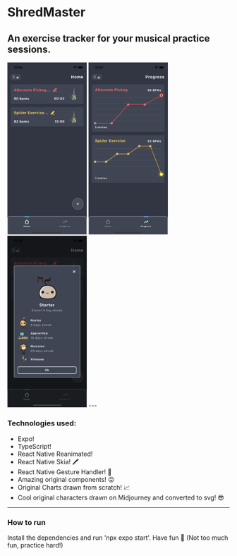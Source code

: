 # ShredMaster

An exercise tracker for your musical practice sessions.
---
<img src="screen1.png"  width="180px" />
<img src="screen2.png"  width="180px" />
<img src="screen3.png"  width="180px" />
  ---
<h3>Technologies used:</h3>
<ul>
  <li>Expo!</li>
  <li>TypeScript!</li>
  <li>React Native Reanimated!</li>
  <li>React Native Skia! 🖍️</li>
  <li>React Native Gesture Handler! 🤏</li>
  <li>Amazing original components! 😜</li>
  <li>Original Charts drawn from scratch! 📈</li>
  <li>Cool original characters drawn on Midjourney and converted to svg! 😎</li>
</ul>
<hr/>

<h3>How to run</h3>

<p>
  Install the dependencies and run 'npx expo start'. Have fun 🤘
  <span>(Not too much fun, practice hard!)</span>
</p>